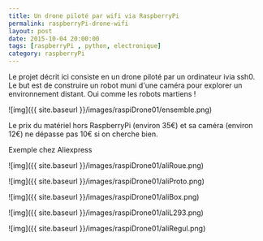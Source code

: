 ```yaml
---
title: Un drone piloté par wifi via RaspberryPi
permalink: raspberryPi-drone-wifi 
layout: post
date: 2015-10-04 20:00:00
tags: [raspberryPi , python, electronique]
category: raspberryPi
---
```


Le projet décrit ici consiste en un drone piloté par un ordinateur ivia ssh0.
Le but est de construire un robot muni d'une caméra pour explorer
un environnement distant. Oui comme les robots martiens !

![img]({{ site.baseurl }}/images/raspiDrone01/ensemble.png)


Le prix du matériel hors RaspberryPi (environ 35€) et sa caméra (environ 12€)
ne dépasse pas 10€ si on cherche bien.

Exemple chez Aliexpress 

![img]({{ site.baseurl }}/images/raspiDrone01/aliRoue.png)

![img]({{ site.baseurl }}/images/raspiDrone01/aliProto.png)

![img]({{ site.baseurl }}/images/raspiDrone01/aliBox.png)

![img]({{ site.baseurl }}/images/raspiDrone01/aliL293.png)

![img]({{ site.baseurl }}/images/raspiDrone01/aliRegul.png)



